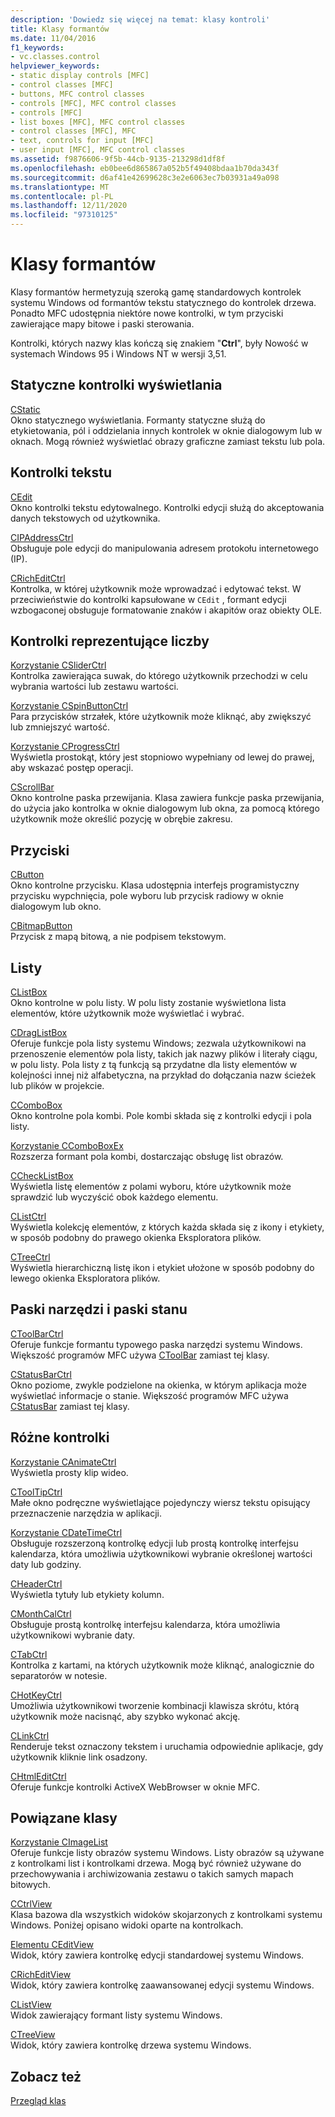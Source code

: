 ```yaml
---
description: 'Dowiedz się więcej na temat: klasy kontroli'
title: Klasy formantów
ms.date: 11/04/2016
f1_keywords:
- vc.classes.control
helpviewer_keywords:
- static display controls [MFC]
- control classes [MFC]
- buttons, MFC control classes
- controls [MFC], MFC control classes
- controls [MFC]
- list boxes [MFC], MFC control classes
- control classes [MFC], MFC
- text, controls for input [MFC]
- user input [MFC], MFC control classes
ms.assetid: f9876606-9f5b-44cb-9135-213298d1df8f
ms.openlocfilehash: eb0bee6d865867a052b5f49408bdaa1b70da343f
ms.sourcegitcommit: d6af41e42699628c3e2e6063ec7b03931a49a098
ms.translationtype: MT
ms.contentlocale: pl-PL
ms.lasthandoff: 12/11/2020
ms.locfileid: "97310125"
---
```

# <a name="control-classes"></a>Klasy formantów

Klasy formantów hermetyzują szeroką gamę standardowych kontrolek systemu Windows od formantów tekstu statycznego do kontrolek drzewa. Ponadto MFC udostępnia niektóre nowe kontrolki, w tym przyciski zawierające mapy bitowe i paski sterowania.

Kontrolki, których nazwy klas kończą się znakiem "**Ctrl**", były Nowość w systemach Windows 95 i Windows NT w wersji 3,51.

## <a name="static-display-controls"></a>Statyczne kontrolki wyświetlania

[CStatic](reference/cstatic-class.md)<br/>
Okno statycznego wyświetlania. Formanty statyczne służą do etykietowania, pól i oddzielania innych kontrolek w oknie dialogowym lub w oknach. Mogą również wyświetlać obrazy graficzne zamiast tekstu lub pola.

## <a name="text-controls"></a>Kontrolki tekstu

[CEdit](reference/cedit-class.md)<br/>
Okno kontrolki tekstu edytowalnego. Kontrolki edycji służą do akceptowania danych tekstowych od użytkownika.

[CIPAddressCtrl](reference/cipaddressctrl-class.md)<br/>
Obsługuje pole edycji do manipulowania adresem protokołu internetowego (IP).

[CRichEditCtrl](reference/cricheditctrl-class.md)<br/>
Kontrolka, w której użytkownik może wprowadzać i edytować tekst. W przeciwieństwie do kontrolki kapsułowane w `CEdit` , formant edycji wzbogaconej obsługuje formatowanie znaków i akapitów oraz obiekty OLE.

## <a name="controls-that-represent-numbers"></a>Kontrolki reprezentujące liczby

[Korzystanie CSliderCtrl](reference/csliderctrl-class.md)<br/>
Kontrolka zawierająca suwak, do którego użytkownik przechodzi w celu wybrania wartości lub zestawu wartości.

[Korzystanie CSpinButtonCtrl](reference/cspinbuttonctrl-class.md)<br/>
Para przycisków strzałek, które użytkownik może kliknąć, aby zwiększyć lub zmniejszyć wartość.

[Korzystanie CProgressCtrl](reference/cprogressctrl-class.md)<br/>
Wyświetla prostokąt, który jest stopniowo wypełniany od lewej do prawej, aby wskazać postęp operacji.

[CScrollBar](reference/cscrollbar-class.md)<br/>
Okno kontrolne paska przewijania. Klasa zawiera funkcje paska przewijania, do użycia jako kontrolka w oknie dialogowym lub okna, za pomocą którego użytkownik może określić pozycję w obrębie zakresu.

## <a name="buttons"></a>Przyciski

[CButton](reference/cbutton-class.md)<br/>
Okno kontrolne przycisku. Klasa udostępnia interfejs programistyczny przycisku wypchnięcia, pole wyboru lub przycisk radiowy w oknie dialogowym lub okno.

[CBitmapButton](reference/cbitmapbutton-class.md)<br/>
Przycisk z mapą bitową, a nie podpisem tekstowym.

## <a name="lists"></a>Listy

[CListBox](reference/clistbox-class.md)<br/>
Okno kontrolne w polu listy. W polu listy zostanie wyświetlona lista elementów, które użytkownik może wyświetlać i wybrać.

[CDragListBox](reference/cdraglistbox-class.md)<br/>
Oferuje funkcje pola listy systemu Windows; zezwala użytkownikowi na przenoszenie elementów pola listy, takich jak nazwy plików i literały ciągu, w polu listy. Pola listy z tą funkcją są przydatne dla listy elementów w kolejności innej niż alfabetyczna, na przykład do dołączania nazw ścieżek lub plików w projekcie.

[CComboBox](reference/ccombobox-class.md)<br/>
Okno kontrolne pola kombi. Pole kombi składa się z kontrolki edycji i pola listy.

[Korzystanie CComboBoxEx](reference/ccomboboxex-class.md)<br/>
Rozszerza formant pola kombi, dostarczając obsługę list obrazów.

[CCheckListBox](reference/cchecklistbox-class.md)<br/>
Wyświetla listę elementów z polami wyboru, które użytkownik może sprawdzić lub wyczyścić obok każdego elementu.

[CListCtrl](reference/clistctrl-class.md)<br/>
Wyświetla kolekcję elementów, z których każda składa się z ikony i etykiety, w sposób podobny do prawego okienka Eksploratora plików.

[CTreeCtrl](reference/ctreectrl-class.md)<br/>
Wyświetla hierarchiczną listę ikon i etykiet ułożone w sposób podobny do lewego okienka Eksploratora plików.

## <a name="toolbars-and-status-bars"></a>Paski narzędzi i paski stanu

[CToolBarCtrl](reference/ctoolbarctrl-class.md)<br/>
Oferuje funkcje formantu typowego paska narzędzi systemu Windows. Większość programów MFC używa [CToolBar](reference/ctoolbar-class.md) zamiast tej klasy.

[CStatusBarCtrl](reference/cstatusbarctrl-class.md)<br/>
Okno poziome, zwykle podzielone na okienka, w którym aplikacja może wyświetlać informacje o stanie. Większość programów MFC używa [CStatusBar](reference/cstatusbar-class.md) zamiast tej klasy.

## <a name="miscellaneous-controls"></a>Różne kontrolki

[Korzystanie CAnimateCtrl](reference/canimatectrl-class.md)<br/>
Wyświetla prosty klip wideo.

[CToolTipCtrl](reference/ctooltipctrl-class.md)<br/>
Małe okno podręczne wyświetlające pojedynczy wiersz tekstu opisujący przeznaczenie narzędzia w aplikacji.

[Korzystanie CDateTimeCtrl](reference/cdatetimectrl-class.md)<br/>
Obsługuje rozszerzoną kontrolkę edycji lub prostą kontrolkę interfejsu kalendarza, która umożliwia użytkownikowi wybranie określonej wartości daty lub godziny.

[CHeaderCtrl](reference/cheaderctrl-class.md)<br/>
Wyświetla tytuły lub etykiety kolumn.

[CMonthCalCtrl](reference/cmonthcalctrl-class.md)<br/>
Obsługuje prostą kontrolkę interfejsu kalendarza, która umożliwia użytkownikowi wybranie daty.

[CTabCtrl](reference/ctabctrl-class.md)<br/>
Kontrolka z kartami, na których użytkownik może kliknąć, analogicznie do separatorów w notesie.

[CHotKeyCtrl](reference/chotkeyctrl-class.md)<br/>
Umożliwia użytkownikowi tworzenie kombinacji klawisza skrótu, którą użytkownik może nacisnąć, aby szybko wykonać akcję.

[CLinkCtrl](reference/clinkctrl-class.md)<br/>
Renderuje tekst oznaczony tekstem i uruchamia odpowiednie aplikacje, gdy użytkownik kliknie link osadzony.

[CHtmlEditCtrl](reference/chtmleditctrl-class.md)<br/>
Oferuje funkcje kontrolki ActiveX WebBrowser w oknie MFC.

## <a name="related-classes"></a>Powiązane klasy

[Korzystanie CImageList](reference/cimagelist-class.md)<br/>
Oferuje funkcje listy obrazów systemu Windows. Listy obrazów są używane z kontrolkami list i kontrolkami drzewa. Mogą być również używane do przechowywania i archiwizowania zestawu o takich samych mapach bitowych.

[CCtrlView](reference/cctrlview-class.md)<br/>
Klasa bazowa dla wszystkich widoków skojarzonych z kontrolkami systemu Windows. Poniżej opisano widoki oparte na kontrolkach.

[Elementu CEditView](reference/ceditview-class.md)<br/>
Widok, który zawiera kontrolkę edycji standardowej systemu Windows.

[CRichEditView](reference/cricheditview-class.md)<br/>
Widok, który zawiera kontrolkę zaawansowanej edycji systemu Windows.

[CListView](reference/clistview-class.md)<br/>
Widok zawierający formant listy systemu Windows.

[CTreeView](reference/ctreeview-class.md)<br/>
Widok, który zawiera kontrolkę drzewa systemu Windows.

## <a name="see-also"></a>Zobacz też

[Przegląd klas](class-library-overview.md)
